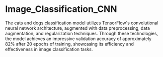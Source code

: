 # Image_Classification_CNN

The cats and dogs classification model utilizes TensorFlow's convolutional neural network architecture, augmented with data preprocessing, data augmentation, and regularization techniques. Through these technologies, the model achieves an impressive validation accuracy of approximately 82% after 20 epochs of training, showcasing its efficiency and effectiveness in image classification tasks.
